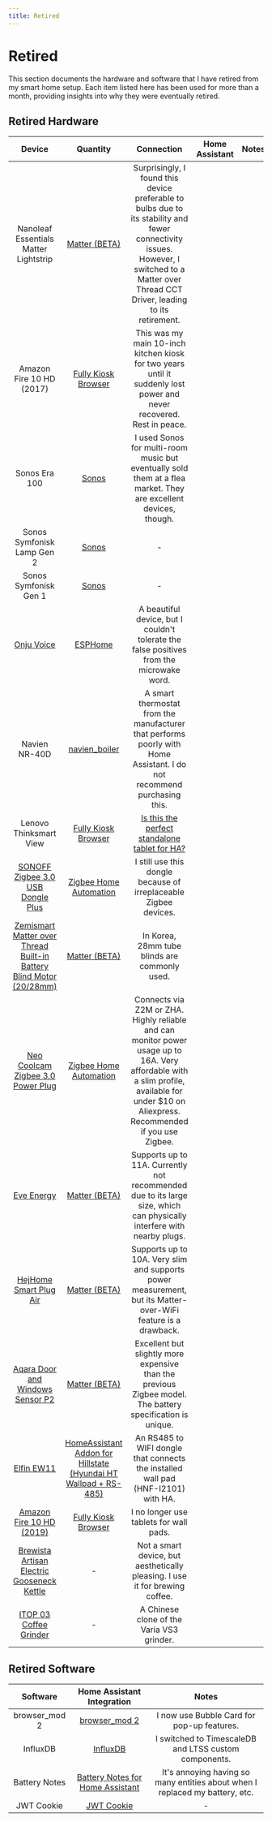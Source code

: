 ```yaml
---
title: Retired
---
```


# Retired

This section documents the hardware and software that I have retired from my smart home setup. Each item listed here has been used for more than a month, providing insights into why they were eventually retired.

## Retired Hardware

|                                                          Device                                                           |                                                                   Quantity                                                                    |                                                                                          Connection                                                                                          | Home Assistant | Notes |
| :-----------------------------------------------------------------------------------------------------------------------: | :-------------------------------------------------------------------------------------------------------------------------------------------: | :------------------------------------------------------------------------------------------------------------------------------------------------------------------------------------------: | :------------: | :---: |
|                                           Nanoleaf Essentials Matter Lightstrip                                           |                                      [Matter (BETA)](https://www.home-assistant.io/integrations/matter/)                                      | Surprisingly, I found this device preferable to bulbs due to its stability and fewer connectivity issues. However, I switched to a Matter over Thread CCT Driver, leading to its retirement. |
|                                                 Amazon Fire 10 HD (2017)                                                  |                                [Fully Kiosk Browser](https://www.home-assistant.io/integrations/fully_kiosk/)                                 |                                    This was my main 10-inch kitchen kiosk for two years until it suddenly lost power and never recovered. Rest in peace.                                     |
|                                                       Sonos Era 100                                                       |                                          [Sonos](https://www.home-assistant.io/integrations/sonos/)                                           |                                       I used Sonos for multi-room music but eventually sold them at a flea market. They are excellent devices, though.                                       |
|                                                Sonos Symfonisk Lamp Gen 2                                                 |                                          [Sonos](https://www.home-assistant.io/integrations/sonos/)                                           |                                                                                              -                                                                                               |
|                                                   Sonos Symfonisk Gen 1                                                   |                                          [Sonos](https://www.home-assistant.io/integrations/sonos/)                                           |                                                                                              -                                                                                               |
|                                    [Onju Voice](https://github.com/justLV/onju-voice)                                     |                                        [ESPHome](https://www.home-assistant.io/integrations/esphome/)                                         |                                                   A beautiful device, but I couldn't tolerate the false positives from the microwake word.                                                   |
|                                                       Navien NR-40D                                                       |                                          [navien_boiler](https://github.com/jjang750/navien_boiler)                                           |                                    A smart thermostat from the manufacturer that performs poorly with Home Assistant. I do not recommend purchasing this.                                    |
|                                                  Lenovo Thinksmart View                                                   |                                [Fully Kiosk Browser](https://www.home-assistant.io/integrations/fully_kiosk/)                                 |                        [Is this the perfect standalone tablet for HA?](https://community.home-assistant.io/t/is-this-the-perfect-standalone-tablet-for-ha/658422/302)                        |
| [SONOFF Zigbee 3.0 USB Dongle Plus](https://sonoff.tech/product/gateway-and-sensors/sonoff-zigbee-3-0-usb-dongle-plus-e/) |                                   [Zigbee Home Automation](https://www.home-assistant.io/integrations/zha/)                                   |                                                               I still use this dongle because of irreplaceable Zigbee devices.                                                               |
|      [Zemismart Matter over Thread Built-in Battery Blind Motor (20/28mm)](https://www.zemismart.com/products/mt15b)      |                                      [Matter (BETA)](https://www.home-assistant.io/integrations/matter/)                                      |                                                                        In Korea, 28mm tube blinds are commonly used.                                                                         |
|                [Neo Coolcam Zigbee 3.0 Power Plug](https://www.aliexpress.com/item/1005005486450704.html)                 |                                   [Zigbee Home Automation](https://www.home-assistant.io/integrations/zha)                                    |  Connects via Z2M or ZHA. Highly reliable and can monitor power usage up to 16A. Very affordable with a slim profile, available for under $10 on Aliexpress. Recommended if you use Zigbee.  |
|                                    [Eve Energy](https://www.evehome.com/en/eve-energy)                                    |                                      [Matter (BETA)](https://www.home-assistant.io/integrations/matter/)                                      |                                    Supports up to 11A. Currently not recommended due to its large size, which can physically interfere with nearby plugs.                                    |
|         [HejHome Smart Plug Air](https://hej.life/product/detail.html?product_no=212&cate_no=42&display_group=1)          |                                      [Matter (BETA)](https://www.home-assistant.io/integrations/matter/)                                      |                                        Supports up to 10A. Very slim and supports power measurement, but its Matter-over-WiFi feature is a drawback.                                         |
|              [Aqara Door and Windows Sensor P2](https://www.aqara.com/en/product/door-and-window-sensor-p2/)              |                                      [Matter (BETA)](https://www.home-assistant.io/integrations/matter/)                                      |                                          Excellent but slightly more expensive than the previous Zigbee model. The battery specification is unique.                                          |
|                               [Elfin EW11](http://www.hi-flying.com/elfin-ew10-elfin-ew11)                                | [HomeAssistant Addon for Hillstate (Hyundai HT Wallpad + RS-485)](https://github.com/YOGYUI/homeassistant-addons/tree/main/homenet-hillstate) |                                                      An RS485 to WIFI dongle that connects the installed wall pad (HNF-I2101) with HA.                                                       |
|                        [Amazon Fire 10 HD (2019)](https://www.amazon.com/Fire-HD-10/dp/B07KD58DQS)                        |                                [Fully Kiosk Browser](https://www.home-assistant.io/integrations/fully_kiosk/)                                 |                                                                            I no longer use tablets for wall pads.                                                                            |
|       [Brewista Artisan Electric Gooseneck Kettle](https://brewista.co/products/artisan-electric-gooseneck-kettle)        |                                                                       -                                                                       |                                                         Not a smart device, but aesthetically pleasing. I use it for brewing coffee.                                                         |
|                      [ITOP 03 Coffee Grinder](https://ko.aliexpress.com/item/1005006170009173.html)                       |                                                                       -                                                                       |                                                                          A Chinese clone of the Varia VS3 grinder.                                                                           |

## Retired Software

|   Software    |                                Home Assistant Integration                                |                                    Notes                                     |
| :-----------: | :--------------------------------------------------------------------------------------: | :--------------------------------------------------------------------------: |
| browser_mod 2 |             [browser_mod 2](https://github.com/thomasloven/hass-browser_mod)             |                  I now use Bubble Card for pop-up features.                  |
|   InfluxDB    |             [InfluxDB](https://www.home-assistant.io/integrations/influxdb/)             |            I switched to TimescaleDB and LTSS custom components.             |
| Battery Notes | [Battery Notes for Home Assistant](https://github.com/andrew-codechimp/HA-Battery-Notes) | It's annoying having so many entities about when I replaced my battery, etc. |
|  JWT Cookie   |                 [JWT Cookie](https://github.com/BigBoot/hass-jwt_cookie)                 |                                      -                                       |
